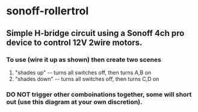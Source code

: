 # sonoff-rollertrol
## Simple H-bridge circuit using a Sonoff 4ch pro device to control 12V 2wire motors.   
### To use (wire it up as shown) then create two scenes 
1.  "shades up" -- turns all switches off, then turns A,B on
1.  "shades down" -- turns all switches off, then turns C,D on
### DO NOT trigger other comboinations together, some will short out (use this diagram at your own discretion).
